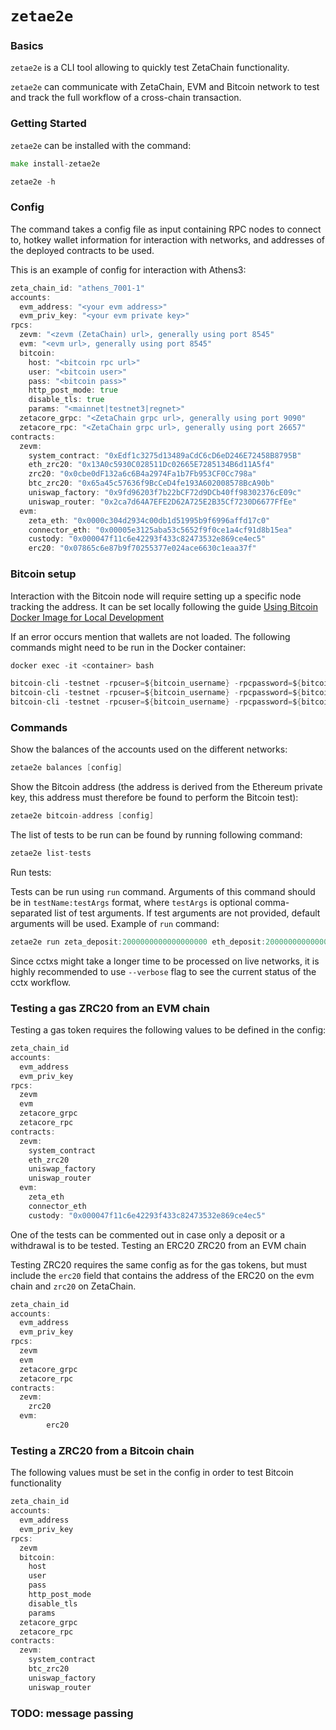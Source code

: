# `zetae2e`

### Basics

`zetae2e` is a CLI tool allowing to quickly test ZetaChain functionality.

`zetae2e` can communicate with ZetaChain, EVM and Bitcoin network to test and track the full workflow of a cross-chain transaction.

### Getting Started

`zetae2e` can be installed with the command:

```go
make install-zetae2e

zetae2e -h
```

### Config

The command takes a config file as input containing RPC nodes to connect to, hotkey wallet information for interaction with networks, and addresses of the deployed contracts to be used.

This is an example of config for interaction with Athens3:

```go
zeta_chain_id: "athens_7001-1"
accounts:
  evm_address: "<your evm address>"
  evm_priv_key: "<your evm private key>"
rpcs:
  zevm: "<zevm (ZetaChain) url>, generally using port 8545"
  evm: "<evm url>, generally using port 8545"
  bitcoin:
    host: "<bitcoin rpc url>"
    user: "<bitcoin user>"
    pass: "<bitcoin pass>"
    http_post_mode: true
    disable_tls: true
    params: "<mainnet|testnet3|regnet>"
  zetacore_grpc: "<ZetaChain grpc url>, generally using port 9090"
  zetacore_rpc: "<ZetaChain grpc url>, generally using port 26657"
contracts:
  zevm:
    system_contract: "0xEdf1c3275d13489aCdC6cD6eD246E72458B8795B"
    eth_zrc20: "0x13A0c5930C028511Dc02665E7285134B6d11A5f4"
    zrc20: "0x0cbe0dF132a6c6B4a2974Fa1b7Fb953CF0Cc798a"
    btc_zrc20: "0x65a45c57636f9BcCeD4fe193A602008578BcA90b"
    uniswap_factory: "0x9fd96203f7b22bCF72d9DCb40ff98302376cE09c"
    uniswap_router: "0x2ca7d64A7EFE2D62A725E2B35Cf7230D6677FfEe"
  evm:
    zeta_eth: "0x0000c304d2934c00db1d51995b9f6996affd17c0"
    connector_eth: "0x00005e3125aba53c5652f9f0ce1a4cf91d8b15ea"
    custody: "0x000047f11c6e42293f433c82473532e869ce4ec5"
    erc20: "0x07865c6e87b9f70255377e024ace6630c1eaa37f"
```

### Bitcoin setup
Interaction with the Bitcoin node will require setting up a specific node tracking the address. It can be set locally following the guide [Using Bitcoin Docker Image for Local Development](https://www.notion.so/Using-Bitcoin-Docker-Image-for-Local-Development-bf7e84c58f22431fb52f17a471997e1f?pvs=21) 

If an error occurs mention that wallets are not loaded. The following commands might need to be run in the Docker container:

```go
docker exec -it <container> bash

bitcoin-cli -testnet -rpcuser=${bitcoin_username} -rpcpassword=${bitcoin_password} -named createwallet wallet_name=${WALLET_NAME} disable_private_keys=false load_on_startup=true
bitcoin-cli -testnet -rpcuser=${bitcoin_username} -rpcpassword=${bitcoin_password} importaddress "${WALLET_ADDRESS}" "${WALLET_NAME}" true
bitcoin-cli -testnet -rpcuser=${bitcoin_username} -rpcpassword=${bitcoin_password} importprivkey "your_private_key" "${WALLET_NAME}" false
```

### Commands

Show the balances of the accounts used on the different networks:

```go
zetae2e balances [config]
```

Show the Bitcoin address (the address is derived from the Ethereum private key, this address must therefore be found to perform the Bitcoin test):

```go
zetae2e bitcoin-address [config]
```

The list of tests to be run can be found by running following command:

```go
zetae2e list-tests
```

Run tests:

Tests can be run using `run` command. Arguments of this command should be in `testName:testArgs` format, where `testArgs` is optional comma-separated list of test arguments. If test arguments are not provided, default arguments will be used. Example of `run` command:

```go
zetae2e run zeta_deposit:2000000000000000000 eth_deposit:2000000000000000000 erc20_deposit:200000 --config cmd/zetae2e/config/local.yml
```

Since cctxs might take a longer time to be processed on live networks, it is highly recommended to use `--verbose` flag to see the current status of the cctx workflow.

### Testing a gas ZRC20 from an EVM chain

Testing a gas token requires the following values to be defined in the config:

```go
zeta_chain_id
accounts:
  evm_address
  evm_priv_key
rpcs:
  zevm
  evm
  zetacore_grpc
  zetacore_rpc
contracts:
  zevm:
    system_contract
    eth_zrc20
    uniswap_factory
    uniswap_router
  evm:
    zeta_eth
    connector_eth
    custody: "0x000047f11c6e42293f433c82473532e869ce4ec5"
```

One of the tests can be commented out in case only a deposit or a withdrawal is to be tested.
Testing an ERC20 ZRC20 from an EVM chain

Testing ZRC20 requires the same config as for the gas tokens, but must include the `erc20` field that contains the address of the ERC20 on the evm chain and `zrc20` on ZetaChain.

```go
zeta_chain_id
accounts:
  evm_address
  evm_priv_key
rpcs:
  zevm
  evm
  zetacore_grpc
  zetacore_rpc
contracts:
  zevm:
    zrc20
  evm:
		erc20
```

### Testing a ZRC20 from a Bitcoin chain

The following values must be set in the config in order to test Bitcoin functionality

```go
zeta_chain_id
accounts:
  evm_address
  evm_priv_key
rpcs:
  zevm
  bitcoin:
    host
    user
    pass
    http_post_mode
    disable_tls
    params
  zetacore_grpc
  zetacore_rpc
contracts:
  zevm:
    system_contract
    btc_zrc20
    uniswap_factory
    uniswap_router
```

### TODO: message passing